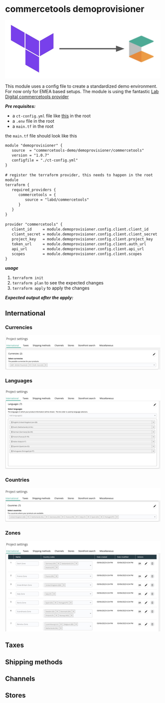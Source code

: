 # commercetools demoprovisioner

![logo](https://raw.githubusercontent.com/commercetools-demo/terraform-commercetools-demoprovisioner/master/examples/logo.jpg)

This module uses a config file to create a standardized demo environment. For now only for EMEA based setups. The module is using the fantastic [Lab Digital commercetools provider](https://registry.terraform.io/providers/labd/commercetools/latest)

***Pre requisites:***
- a ```ct-config.yml``` file like [this](https://raw.githubusercontent.com/commercetools-demo/terraform-commercetools-demoprovisioner/master/examples/ct-config.yml) in the root
- a ```.env``` file in the root
- a ```main.tf``` in the root

the ```main.tf``` file should look like this

```hcl
module "demoprovisioner" {
   source  = "commercetools-demo/demoprovisioner/commercetools"
   version = "1.0.7"
   configfile = "./ct-config.yml"
}

# register the terraform provider, this needs to happen in the root module
terraform {
   required_providers {
      commercetools = {
         source = "labd/commercetools"
      }
   }
}

provider "commercetools" {
   client_id     = module.demoprovisioner.config.client.client_id
   client_secret = module.demoprovisioner.config.client.client_secret
   project_key   = module.demoprovisioner.config.client.project_key
   token_url     = module.demoprovisioner.config.client.auth_url
   api_url       = module.demoprovisioner.config.client.api_url
   scopes        = module.demoprovisioner.config.client.scopes
}
```

***usage***
1. ```terraform init```
2. ```terraform plan``` to see the expected changes
3. ```terraform apply``` to apply the changes

***Expected output after the apply:***

## International

### Currencies
![currencies](https://raw.githubusercontent.com/commercetools-demo/terraform-commercetools-demoprovisioner/master/examples/currencies.jpg)

### Languages
![languages](https://raw.githubusercontent.com/commercetools-demo/terraform-commercetools-demoprovisioner/master/examples/languages.jpg)

### Countries
![countries](https://raw.githubusercontent.com/commercetools-demo/terraform-commercetools-demoprovisioner/master/examples/countries.jpg)

### Zones
![zones](https://raw.githubusercontent.com/commercetools-demo/terraform-commercetools-demoprovisioner/master/examples/zones.jpg)

## Taxes

## Shipping methods

## Channels

## Stores